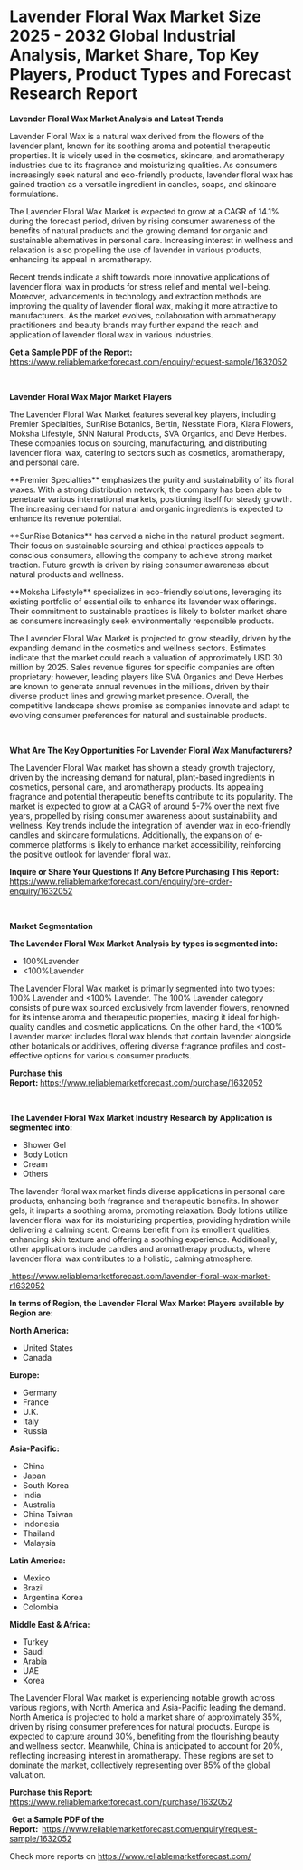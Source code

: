 <p><h1>Lavender Floral Wax Market Size 2025 - 2032 Global Industrial Analysis, Market Share, Top Key Players, Product Types and Forecast Research Report</h1></p><p><strong>Lavender Floral Wax Market Analysis and Latest Trends</strong></p>
<p><p>Lavender Floral Wax is a natural wax derived from the flowers of the lavender plant, known for its soothing aroma and potential therapeutic properties. It is widely used in the cosmetics, skincare, and aromatherapy industries due to its fragrance and moisturizing qualities. As consumers increasingly seek natural and eco-friendly products, lavender floral wax has gained traction as a versatile ingredient in candles, soaps, and skincare formulations.</p><p>The Lavender Floral Wax Market is expected to grow at a CAGR of 14.1% during the forecast period, driven by rising consumer awareness of the benefits of natural products and the growing demand for organic and sustainable alternatives in personal care. Increasing interest in wellness and relaxation is also propelling the use of lavender in various products, enhancing its appeal in aromatherapy.</p><p>Recent trends indicate a shift towards more innovative applications of lavender floral wax in products for stress relief and mental well-being. Moreover, advancements in technology and extraction methods are improving the quality of lavender floral wax, making it more attractive to manufacturers. As the market evolves, collaboration with aromatherapy practitioners and beauty brands may further expand the reach and application of lavender floral wax in various industries.</p></p>
<p><strong>Get a Sample PDF of the Report:&nbsp;</strong> <a href="https://www.reliablemarketforecast.com/enquiry/request-sample/1632052?utm_campaign=2314&utm_medium=2&utm_source=Github&utm_content=ia&utm_term=29032025&utm_id=lavender-floral-wax">https://www.reliablemarketforecast.com/enquiry/request-sample/1632052</a></p>
<p>&nbsp;</p>
<p><strong>Lavender Floral Wax Major Market Players</strong></p>
<p><p>The Lavender Floral Wax Market features several key players, including Premier Specialties, SunRise Botanics, Bertin, Nesstate Flora, Kiara Flowers, Moksha Lifestyle, SNN Natural Products, SVA Organics, and Deve Herbes. These companies focus on sourcing, manufacturing, and distributing lavender floral wax, catering to sectors such as cosmetics, aromatherapy, and personal care.</p><p>**Premier Specialties** emphasizes the purity and sustainability of its floral waxes. With a strong distribution network, the company has been able to penetrate various international markets, positioning itself for steady growth. The increasing demand for natural and organic ingredients is expected to enhance its revenue potential.</p><p>**SunRise Botanics** has carved a niche in the natural product segment. Their focus on sustainable sourcing and ethical practices appeals to conscious consumers, allowing the company to achieve strong market traction. Future growth is driven by rising consumer awareness about natural products and wellness.</p><p>**Moksha Lifestyle** specializes in eco-friendly solutions, leveraging its existing portfolio of essential oils to enhance its lavender wax offerings. Their commitment to sustainable practices is likely to bolster market share as consumers increasingly seek environmentally responsible products.</p><p>The Lavender Floral Wax Market is projected to grow steadily, driven by the expanding demand in the cosmetics and wellness sectors. Estimates indicate that the market could reach a valuation of approximately USD 30 million by 2025. Sales revenue figures for specific companies are often proprietary; however, leading players like SVA Organics and Deve Herbes are known to generate annual revenues in the millions, driven by their diverse product lines and growing market presence. Overall, the competitive landscape shows promise as companies innovate and adapt to evolving consumer preferences for natural and sustainable products.</p></p>
<p>&nbsp;</p>
<p><strong>What Are The Key Opportunities For Lavender Floral Wax Manufacturers?</strong></p>
<p><p>The Lavender Floral Wax market has shown a steady growth trajectory, driven by the increasing demand for natural, plant-based ingredients in cosmetics, personal care, and aromatherapy products. Its appealing fragrance and potential therapeutic benefits contribute to its popularity. The market is expected to grow at a CAGR of around 5-7% over the next five years, propelled by rising consumer awareness about sustainability and wellness. Key trends include the integration of lavender wax in eco-friendly candles and skincare formulations. Additionally, the expansion of e-commerce platforms is likely to enhance market accessibility, reinforcing the positive outlook for lavender floral wax.</p></p>
<p><strong>Inquire or Share Your Questions If Any Before Purchasing This Report:</strong> <a href="https://www.reliablemarketforecast.com/enquiry/pre-order-enquiry/1632052?utm_campaign=2314&utm_medium=2&utm_source=Github&utm_content=ia&utm_term=29032025&utm_id=lavender-floral-wax">https://www.reliablemarketforecast.com/enquiry/pre-order-enquiry/1632052</a></p>
<p>&nbsp;</p>
<p><strong>Market Segmentation</strong></p>
<p><strong>The Lavender Floral Wax Market Analysis by types is segmented into:</strong></p>
<p><ul><li>100%Lavender</li><li><100%Lavender</li></ul></p>
<p><p>The Lavender Floral Wax market is primarily segmented into two types: 100% Lavender and <100% Lavender. The 100% Lavender category consists of pure wax sourced exclusively from lavender flowers, renowned for its intense aroma and therapeutic properties, making it ideal for high-quality candles and cosmetic applications. On the other hand, the <100% Lavender market includes floral wax blends that contain lavender alongside other botanicals or additives, offering diverse fragrance profiles and cost-effective options for various consumer products.</p></p>
<p><strong>Purchase this Report:&nbsp;</strong><a href="https://www.reliablemarketforecast.com/purchase/1632052?utm_campaign=2314&utm_medium=2&utm_source=Github&utm_content=ia&utm_term=29032025&utm_id=lavender-floral-wax">https://www.reliablemarketforecast.com/purchase/1632052</a></p>
<p>&nbsp;</p>
<p><strong>The Lavender Floral Wax Market Industry Research by Application is segmented into:</strong></p>
<p><ul><li>Shower Gel</li><li>Body Lotion</li><li>Cream</li><li>Others</li></ul></p>
<p><p>The lavender floral wax market finds diverse applications in personal care products, enhancing both fragrance and therapeutic benefits. In shower gels, it imparts a soothing aroma, promoting relaxation. Body lotions utilize lavender floral wax for its moisturizing properties, providing hydration while delivering a calming scent. Creams benefit from its emollient qualities, enhancing skin texture and offering a soothing experience. Additionally, other applications include candles and aromatherapy products, where lavender floral wax contributes to a holistic, calming atmosphere.</p></p>
<p><a href="https://www.reliablemarketforecast.com/lavender-floral-wax-market-r1632052?utm_campaign=2314&utm_medium=2&utm_source=Github&utm_content=ia&utm_term=29032025&utm_id=lavender-floral-wax">&nbsp;https://www.reliablemarketforecast.com/lavender-floral-wax-market-r1632052</a></p>
<p><strong>In terms of Region, the Lavender Floral Wax Market Players available by Region are:</strong></p>
<p>
    <p> <strong> North America: </strong>
        <ul>
            <li>United States</li>
            <li>Canada</li>
        </ul>
        </p> 
    <p> <strong> Europe: </strong>
        <ul>
            <li>Germany</li>
            <li>France</li>
            <li>U.K.</li>
            <li>Italy</li>
            <li>Russia</li>
        </ul>
        </p> 
    <p> <strong> Asia-Pacific: </strong>
        <ul>
            <li>China</li>
            <li>Japan</li>
            <li>South Korea</li>
            <li>India</li>
            <li>Australia</li>
            <li>China Taiwan</li>
            <li>Indonesia</li>
            <li>Thailand</li>
            <li>Malaysia</li>
        </ul>
        </p> 
    <p> <strong> Latin America: </strong>
        <ul>
            <li>Mexico</li>
            <li>Brazil</li>
            <li>Argentina Korea</li>
            <li>Colombia</li>
        </ul>
        </p> 
    <p> <strong> Middle East & Africa: </strong>
        <ul>
            <li>Turkey</li>
            <li>Saudi</li>
            <li>Arabia</li>
            <li>UAE</li>
            <li>Korea</li>
        </ul>
    </p>
    </p>
<p><p>The Lavender Floral Wax market is experiencing notable growth across various regions, with North America and Asia-Pacific leading the demand. North America is projected to hold a market share of approximately 35%, driven by rising consumer preferences for natural products. Europe is expected to capture around 30%, benefiting from the flourishing beauty and wellness sector. Meanwhile, China is anticipated to account for 20%, reflecting increasing interest in aromatherapy. These regions are set to dominate the market, collectively representing over 85% of the global valuation.</p></p>
<p><strong>Purchase this Report: </strong><a href="https://www.reliablemarketforecast.com/purchase/1632052?utm_campaign=2314&utm_medium=2&utm_source=Github&utm_content=ia&utm_term=29032025&utm_id=lavender-floral-wax">https://www.reliablemarketforecast.com/purchase/1632052</a></p>
<p>&nbsp;<strong>Get a Sample PDF of the Report:&nbsp;&nbsp;</strong><a href="https://www.reliablemarketforecast.com/enquiry/request-sample/1632052?utm_campaign=2314&utm_medium=2&utm_source=Github&utm_content=ia&utm_term=29032025&utm_id=lavender-floral-wax">https://www.reliablemarketforecast.com/enquiry/request-sample/1632052</a></p>
<p><strong></strong></p>
<p>Check more reports on <a href="https://www.reliablemarketforecast.com/?utm_campaign=2314&utm_medium=2&utm_source=Github&utm_content=ia&utm_term=29032025&utm_id=lavender-floral-wax">https://www.reliablemarketforecast.com/</a></p>
